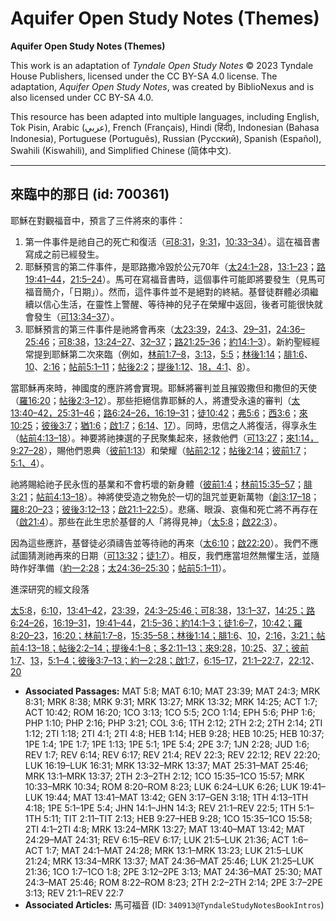 # Aquifer Open Study Notes (Themes)

**Aquifer Open Study Notes (Themes)**

This work is an adaptation of *Tyndale Open Study Notes* © 2023 Tyndale House Publishers, licensed under the CC BY\-SA 4\.0 license. The adaptation, *Aquifer Open Study Notes*, was created by BiblioNexus and is also licensed under CC BY\-SA 4\.0\.

This resource has been adapted into multiple languages, including English, Tok Pisin, Arabic (عربي), French (Français), Hindi (हिंदी), Indonesian (Bahasa Indonesia), Portuguese (Português), Russian (Русский), Spanish (Español), Swahili (Kiswahili), and Simplified Chinese (简体中文).



--------------------------------

## 來臨中的那日 (id: 700361)

耶穌在對觀福音中，預言了三件將來的事件：

1. 第一件事件是祂自己的死亡和復活（[可8:31](https://ref.ly/Mark8:31)，[9:31](https://ref.ly/Mark9:31)，[10:33–34](https://ref.ly/Mark10:33-Mark10:34)）。這在福音書寫成之前已經發生。
2. 耶穌預言的第二件事件，是耶路撒冷毀於公元70年（[太24:1–28](https://ref.ly/Matt24:1-Matt24:28)，[13:1–23](https://ref.ly/Mark13:1-Mark13:23)；[路19:41–44](https://ref.ly/Luke19:41-Luke19:44)，[21:5–24](https://ref.ly/Luke21:5-Luke21:24)）。馬可在寫福音書時，這個事件可能即將要發生（見馬可福音簡介，「日期」）。然而，這件事件並不是絕對的終結。基督徒群體必須繼續以信心生活，在靈性上警醒、等待神的兒子在榮耀中返回，後者可能很快就會發生（[可13:34–37](https://ref.ly/Mark13:34-Mark13:37)）。
3. 耶穌預言的第三件事件是祂將會再來（[太23:39](https://ref.ly/Matt23:39)，[24:3](https://ref.ly/Matt24:3)、[29–31](https://ref.ly/Matt24:29-Matt24:31)，[24:36–25:46](https://ref.ly/Matt24:36-Matt25:46)；[可8:38](https://ref.ly/Mark8:38)，[13:24–27](https://ref.ly/Mark13:24-Mark13:27)、[32–37](https://ref.ly/Mark13:32-Mark13:37)；[路21:25–36](https://ref.ly/Luke21:25-Luke21:36)；[約14:1–3](https://ref.ly/John14:1-John14:3)）。新約聖經經常提到耶穌第二次來臨（例如，[林前1:7–8](https://ref.ly/1Cor1:7-1Cor1:8)，[3:13](https://ref.ly/1Cor3:13)，[5:5](https://ref.ly/1Cor5:5)；[林後1:14](https://ref.ly/2Cor1:14)；[腓1:6](https://ref.ly/Phil1:6)、[10](https://ref.ly/Phil1:10)、[2:16](https://ref.ly/Phil2:16)；[帖前5:1–11](https://ref.ly/1Thess5:1-1Thess5:11)；[帖後2:2](https://ref.ly/2Thess2:2)；[提後1:12](https://ref.ly/2Tim1:12)、[18，](https://ref.ly/2Tim1:18)[4:1](https://ref.ly/2Tim4:1)、[8](https://ref.ly/2Tim4:8)）。

當耶穌再來時，神國度的應許將會實現。耶穌將審判並且摧毀撒但和撒但的天使（[羅16:20](https://ref.ly/Rom16:20)；[帖後2:3–12](https://ref.ly/2Thess2:3-2Thess2:12)）。那些拒絕信靠耶穌的人，將遭受永遠的審判（[太13:40–42，](https://ref.ly/Matt13:40-Matt13:42)[25:31–46](https://ref.ly/Matt25:31-Matt25:46)；[路6:24–26，](https://ref.ly/Luke6:24-Luke6:26)[16:19–31](https://ref.ly/Luke16:19-Luke16:31)；[徒10:42](https://ref.ly/Acts10:42)；[弗5:6](https://ref.ly/Eph5:6)；[西3:6](https://ref.ly/Col3:6)；[來10:25](https://ref.ly/Heb10:25)；[彼後3:7](https://ref.ly/2Pet3:7)；[猶1:6](https://ref.ly/Jude1:6)；[啟1:7](https://ref.ly/Rev1:7)；[6:14](https://ref.ly/Rev6:14)、[17](https://ref.ly/Rev6:17)）。同時，忠信之人將復活，得享永生（[帖前4:13–18](https://ref.ly/1Thess4:13-1Thess4:18)）。神要將祂揀選的子民聚集起來，拯救他們（[可13:27](https://ref.ly/Mark13:27)；[來1:14，](https://ref.ly/Heb1:14)[9:27–28](https://ref.ly/Heb9:27-Heb9:28)），賜他們恩典（[彼前1:13](https://ref.ly/1Pet1:13)）和榮耀（[帖前2:12](https://ref.ly/1Thess2:12)；[帖後2:14](https://ref.ly/2Thess2:14)；[彼前1:7](https://ref.ly/1Pet1:7)；[5:1、](https://ref.ly/1Pet5:1)[4](https://ref.ly/1Pet5:4)）。

祂將賜給祂子民永恆的基業和不會朽壞的新身體（[彼前1:4](https://ref.ly/1Pet1:4)；[林前15:35–57](https://ref.ly/1Cor15:35-1Cor15:57)；[腓3:21](https://ref.ly/Phil3:21)；[帖前4:13–18](https://ref.ly/1Thess4:13-1Thess4:18)）。神將使受造之物免於一切的詛咒並更新萬物（[創3:17–18](https://ref.ly/Gen3:17-Gen3:18)；[羅8:20–23](https://ref.ly/Rom8:20-Rom8:23)；[彼後3:12–13](https://ref.ly/2Pet3:12-2Pet3:13)；[啟21:1–22:5](https://ref.ly/Rev21:1-Rev22:5)）。悲痛、眼淚、哀傷和死亡將不再存在（[啟21:4](https://ref.ly/Rev21:4)）。那些在此生忠於基督的人「將得見神」（[太5:8](https://ref.ly/Matt5:8)；[啟22:3](https://ref.ly/Rev22:3)）。

因為這些應許，基督徒必須禱告並等待祂的再來（[太6:10](https://ref.ly/Matt6:10)；[啟22:20](https://ref.ly/Rev22:20)）。我們不應試圖猜測祂再來的日期（[可13:32](https://ref.ly/Mark13:32)；[徒1:7](https://ref.ly/Acts1:7)）。相反，我們應當坦然無懼生活，並隨時作好準備（[約一2:28](https://ref.ly/1John2:28)；[太24:36–25:30](https://ref.ly/Matt24:36-Matt25:30)；[帖前5:1–11](https://ref.ly/1Thess5:1-1Thess5:11)）。

進深研究的經文段落

[太5:8](https://ref.ly/Matt5:8)，[6:10](https://ref.ly/Matt6:10)，[13:41–42](https://ref.ly/Matt13:41-Matt13:42)，[23:39](https://ref.ly/Matt23:39)，[24:3–25:46；](https://ref.ly/Matt24:3-Matt25:46)[可8:38](https://ref.ly/Mark8:38)，[13:1–37](https://ref.ly/Mark13:1-Mark13:37)，[14:25；](https://ref.ly/Mark14:25)[路6:24–26](https://ref.ly/Luke6:24-Luke6:26)，[16:19–31](https://ref.ly/Luke16:19-Luke16:31)，[19:41–44](https://ref.ly/Luke19:41-Luke19:44)，[21:5–36；](https://ref.ly/Luke21:5-Luke21:36)[約14:1–3；](https://ref.ly/John14:1-John14:3)[徒1:6–7](https://ref.ly/Acts1:6-Acts1:7)，[10:42；](https://ref.ly/Acts10:42)[羅8:20–23](https://ref.ly/Rom8:22-Rom8:23)，[16:20；](https://ref.ly/Rom16:20)[林前1:7–8](https://ref.ly/1Cor1:7-1Cor1:8)，[15:35–58；](https://ref.ly/1Cor15:35-1Cor15:58)[林後1:14；](https://ref.ly/2Cor1:14)[腓1:6](https://ref.ly/Phil1:6)、[10](https://ref.ly/Phil1:10)，[2:16](https://ref.ly/Phil2:16)，[3:21；](https://ref.ly/Phil3:21)[帖前4:13–18；](https://ref.ly/1Thess4:13-1Thess4:18)[帖後2:2–14；](https://ref.ly/2Thess2:2-2Thess2:14)[提後4:1–8；](https://ref.ly/2Tim4:1-2Tim4:8)[多2:11–13；](https://ref.ly/Titus2:11-Titus2:13)[來9:28](https://ref.ly/Heb9:28)，[10:25](https://ref.ly/Heb10:25)、[37；](https://ref.ly/Heb10:37)[彼前1:7](https://ref.ly/1Pet1:7)、[13](https://ref.ly/1Pet1:13)，[5:1–4；](https://ref.ly/1Pet5:1-1Pet5:4)[彼後3:7–13；](https://ref.ly/2Pet3:7-2Pet3:13)[約一2:28；](https://ref.ly/1John2:28)[啟1:7](https://ref.ly/Rev1:7)，[6:15–17](https://ref.ly/Rev6:15-Rev6:17)，[21:1–22:7](https://ref.ly/Rev21:1-Rev22:7)，[22:12](https://ref.ly/Rev22:12)、[20](https://ref.ly/Rev22:20)

* **Associated Passages:** MAT 5:8; MAT 6:10; MAT 23:39; MAT 24:3; MRK 8:31; MRK 8:38; MRK 9:31; MRK 13:27; MRK 13:32; MRK 14:25; ACT 1:7; ACT 10:42; ROM 16:20; 1CO 3:13; 1CO 5:5; 2CO 1:14; EPH 5:6; PHP 1:6; PHP 1:10; PHP 2:16; PHP 3:21; COL 3:6; 1TH 2:12; 2TH 2:2; 2TH 2:14; 2TI 1:12; 2TI 1:18; 2TI 4:1; 2TI 4:8; HEB 1:14; HEB 9:28; HEB 10:25; HEB 10:37; 1PE 1:4; 1PE 1:7; 1PE 1:13; 1PE 5:1; 1PE 5:4; 2PE 3:7; 1JN 2:28; JUD 1:6; REV 1:7; REV 6:14; REV 6:17; REV 21:4; REV 22:3; REV 22:12; REV 22:20; LUK 16:19–LUK 16:31; MRK 13:32–MRK 13:37; MAT 25:31–MAT 25:46; MRK 13:1–MRK 13:37; 2TH 2:3–2TH 2:12; 1CO 15:35–1CO 15:57; MRK 10:33–MRK 10:34; ROM 8:20–ROM 8:23; LUK 6:24–LUK 6:26; LUK 19:41–LUK 19:44; MAT 13:41–MAT 13:42; GEN 3:17–GEN 3:18; 1TH 4:13–1TH 4:18; 1PE 5:1–1PE 5:4; JHN 14:1–JHN 14:3; REV 21:1–REV 22:5; 1TH 5:1–1TH 5:11; TIT 2:11–TIT 2:13; HEB 9:27–HEB 9:28; 1CO 15:35–1CO 15:58; 2TI 4:1–2TI 4:8; MRK 13:24–MRK 13:27; MAT 13:40–MAT 13:42; MAT 24:29–MAT 24:31; REV 6:15–REV 6:17; LUK 21:5–LUK 21:36; ACT 1:6–ACT 1:7; MAT 24:1–MAT 24:28; MRK 13:1–MRK 13:23; LUK 21:5–LUK 21:24; MRK 13:34–MRK 13:37; MAT 24:36–MAT 25:46; LUK 21:25–LUK 21:36; 1CO 1:7–1CO 1:8; 2PE 3:12–2PE 3:13; MAT 24:36–MAT 25:30; MAT 24:3–MAT 25:46; ROM 8:22–ROM 8:23; 2TH 2:2–2TH 2:14; 2PE 3:7–2PE 3:13; REV 21:1–REV 22:7
* **Associated Articles:** 馬可福音 (ID: `340913@TyndaleStudyNotesBookIntros`)

